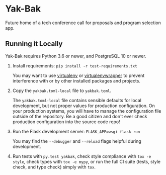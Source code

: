 # Yak-Bak

Future home of a tech conference call for proposals and program selection app.

## Running it Locally

Yak-Bak requires Python 3.6 or newer, and PostgreSQL 10 or newer.

1. Install requirements: `pip install -r test-requirements.txt`

    You may want to use [virtualenv](https://virtualenv.pypa.io/en/stable/)
    or [virtualenvwrapper](https://virtualenvwrapper.readthedocs.io/en/latest/)
    to prevent interference with or by other installed packages and projects.

2. Copy the `yakbak.toml-local` file to `yakbak.toml`.

    The `yakbak.toml-local` file contains sensible defaults for local
    development, but not proper values for production configuration. On your
    production systems, you will have to manage the configuration file outside
    of the repository. Be a good citizen and don't ever check production
    configuration into the source code repo!

3. Run the Flask development server: `FLASK_APP=wsgi flask run`

    You may find the `--debugger` and `--reload` flags helpful during
    development.

4. Run tests with `py.test yakbak`, check style compliance with `tox -e
   style`, check types with `tox -e mypy`, or run the full CI suite (tests,
   style check, and type check) simply with `tox`.
